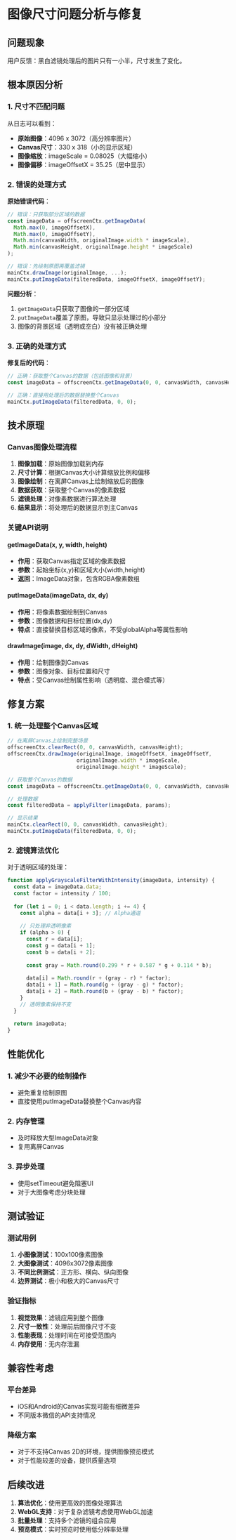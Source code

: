 # 图像尺寸问题分析与修复

## 问题现象

用户反馈：黑白滤镜处理后的图片只有一小半，尺寸发生了变化。

## 根本原因分析

### 1. 尺寸不匹配问题

从日志可以看到：
- **原始图像**：4096 x 3072（高分辨率图片）
- **Canvas尺寸**：330 x 318（小的显示区域）
- **图像缩放**：imageScale = 0.08025（大幅缩小）
- **图像偏移**：imageOffsetX = 35.25（居中显示）

### 2. 错误的处理方式

**原始错误代码**：
```javascript
// 错误：只获取部分区域的数据
const imageData = offscreenCtx.getImageData(
  Math.max(0, imageOffsetX), 
  Math.max(0, imageOffsetY), 
  Math.min(canvasWidth, originalImage.width * imageScale), 
  Math.min(canvasHeight, originalImage.height * imageScale)
);

// 错误：先绘制原图再覆盖滤镜
mainCtx.drawImage(originalImage, ...);
mainCtx.putImageData(filteredData, imageOffsetX, imageOffsetY);
```

**问题分析**：
1. `getImageData`只获取了图像的一部分区域
2. `putImageData`覆盖了原图，导致只显示处理过的小部分
3. 图像的背景区域（透明或空白）没有被正确处理

### 3. 正确的处理方式

**修复后的代码**：
```javascript
// 正确：获取整个Canvas的数据（包括图像和背景）
const imageData = offscreenCtx.getImageData(0, 0, canvasWidth, canvasHeight);

// 正确：直接用处理后的数据替换整个Canvas
mainCtx.putImageData(filteredData, 0, 0);
```

## 技术原理

### Canvas图像处理流程

1. **图像加载**：原始图像加载到内存
2. **尺寸计算**：根据Canvas大小计算缩放比例和偏移
3. **图像绘制**：在离屏Canvas上绘制缩放后的图像
4. **数据获取**：获取整个Canvas的像素数据
5. **滤镜处理**：对像素数据进行算法处理
6. **结果显示**：将处理后的数据显示到主Canvas

### 关键API说明

#### getImageData(x, y, width, height)
- **作用**：获取Canvas指定区域的像素数据
- **参数**：起始坐标(x,y)和区域大小(width,height)
- **返回**：ImageData对象，包含RGBA像素数组

#### putImageData(imageData, dx, dy)
- **作用**：将像素数据绘制到Canvas
- **参数**：图像数据和目标位置(dx,dy)
- **特点**：直接替换目标区域的像素，不受globalAlpha等属性影响

#### drawImage(image, dx, dy, dWidth, dHeight)
- **作用**：绘制图像到Canvas
- **参数**：图像对象、目标位置和尺寸
- **特点**：受Canvas绘制属性影响（透明度、混合模式等）

## 修复方案

### 1. 统一处理整个Canvas区域

```javascript
// 在离屏Canvas上绘制完整场景
offscreenCtx.clearRect(0, 0, canvasWidth, canvasHeight);
offscreenCtx.drawImage(originalImage, imageOffsetX, imageOffsetY, 
                      originalImage.width * imageScale, 
                      originalImage.height * imageScale);

// 获取整个Canvas的数据
const imageData = offscreenCtx.getImageData(0, 0, canvasWidth, canvasHeight);

// 处理数据
const filteredData = applyFilter(imageData, params);

// 显示结果
mainCtx.clearRect(0, 0, canvasWidth, canvasHeight);
mainCtx.putImageData(filteredData, 0, 0);
```

### 2. 滤镜算法优化

对于透明区域的处理：
```javascript
function applyGrayscaleFilterWithIntensity(imageData, intensity) {
  const data = imageData.data;
  const factor = intensity / 100;
  
  for (let i = 0; i < data.length; i += 4) {
    const alpha = data[i + 3]; // Alpha通道
    
    // 只处理非透明像素
    if (alpha > 0) {
      const r = data[i];
      const g = data[i + 1];
      const b = data[i + 2];
      
      const gray = Math.round(0.299 * r + 0.587 * g + 0.114 * b);
      
      data[i] = Math.round(r + (gray - r) * factor);
      data[i + 1] = Math.round(g + (gray - g) * factor);
      data[i + 2] = Math.round(b + (gray - b) * factor);
    }
    // 透明像素保持不变
  }
  
  return imageData;
}
```

## 性能优化

### 1. 减少不必要的绘制操作
- 避免重复绘制原图
- 直接使用putImageData替换整个Canvas内容

### 2. 内存管理
- 及时释放大型ImageData对象
- 复用离屏Canvas

### 3. 异步处理
- 使用setTimeout避免阻塞UI
- 对于大图像考虑分块处理

## 测试验证

### 测试用例

1. **小图像测试**：100x100像素图像
2. **大图像测试**：4096x3072像素图像
3. **不同比例测试**：正方形、横向、纵向图像
4. **边界测试**：极小和极大的Canvas尺寸

### 验证指标

1. **视觉效果**：滤镜应用到整个图像
2. **尺寸一致性**：处理前后图像尺寸不变
3. **性能表现**：处理时间在可接受范围内
4. **内存使用**：无内存泄漏

## 兼容性考虑

### 平台差异
- iOS和Android的Canvas实现可能有细微差异
- 不同版本微信的API支持情况

### 降级方案
- 对于不支持Canvas 2D的环境，提供图像预览模式
- 对于性能较差的设备，提供质量选项

## 后续改进

1. **算法优化**：使用更高效的图像处理算法
2. **WebGL支持**：对于复杂滤镜考虑使用WebGL加速
3. **批量处理**：支持多个滤镜的组合应用
4. **预览模式**：实时预览时使用低分辨率处理
